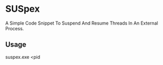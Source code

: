 # SUSpex
A Simple Code Snippet To Suspend And Resume Threads In An External Process.

## Usage
suspex.exe \<pid
